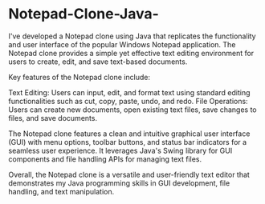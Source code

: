 # Notepad-Clone-Java-
I've developed a Notepad clone using Java that replicates the functionality and user interface of the popular Windows Notepad application. The Notepad clone provides a simple yet effective text editing environment for users to create, edit, and save text-based documents.

Key features of the Notepad clone include:

Text Editing: Users can input, edit, and format text using standard editing functionalities such as cut, copy, paste, undo, and redo.
File Operations: Users can create new documents, open existing text files, save changes to files, and save documents.

The Notepad clone features a clean and intuitive graphical user interface (GUI) with menu options, toolbar buttons, and status bar indicators for a seamless user experience. It leverages Java's Swing library for GUI components and file handling APIs for managing text files.

Overall, the Notepad clone is a versatile and user-friendly text editor that demonstrates my Java programming skills in GUI development, file handling, and text manipulation.
